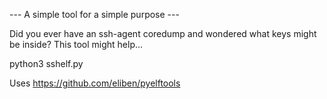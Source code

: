 --- A simple tool for a simple purpose ---

Did you ever have an ssh-agent coredump and wondered what keys might be inside? This tool might help... 

python3 sshelf.py <corecump>

Uses https://github.com/eliben/pyelftools